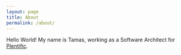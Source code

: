 ```yaml
---
layout: page
title: About
permalink: /about/
---
```


Hello World! My name is Tamas, working as a Software Architect for [Plentific][plentific].


[plentific]: https://plentific.com
